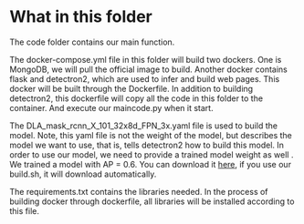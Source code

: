 # What in this folder
The code folder contains our main function.  

The docker-compose.yml file in this folder will build two dockers. One is MongoDB, we will pull the official image to build. Another docker contains flask and detectron2, which are used to infer and build web pages. This docker will be built through the Dockerfile. In addition to building detectron2, this dockerfile will copy all the code in this folder to the container. And execute our maincode.py when it start.

The DLA_mask_rcnn_X_101_32x8d_FPN_3x.yaml file is used to build the model. Note, this yaml file is not the weight of the model, but describes the model we want to use, that is, tells detectron2 how to build this model. 
In order to use our model, we need to provide a trained model weight as well . We trained a model with AP = 0.6. You can download it [here](https://www.dropbox.com/s/hfhsdpvg7jesd4g/pub_model_final.pth?dl=0), if you use our build.sh, it will download automatically.

The requirements.txt contains the libraries needed. In the process of building docker through dockerfile, all libraries will be installed according to this file.


